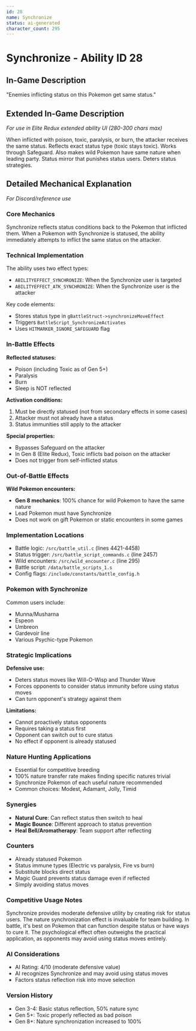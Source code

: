 ```yaml
---
id: 28
name: Synchronize
status: ai-generated
character_count: 295
---
```


# Synchronize - Ability ID 28

## In-Game Description
"Enemies inflicting status on this Pokemon get same status."

## Extended In-Game Description
*For use in Elite Redux extended ability UI (280-300 chars max)*

When inflicted with poison, toxic, paralysis, or burn, the attacker receives the same status. Reflects exact status type (toxic stays toxic). Works through Safeguard. Also makes wild Pokemon have same nature when leading party. Status mirror that punishes status users. Deters status strategies.

## Detailed Mechanical Explanation
*For Discord/reference use*

### Core Mechanics
Synchronize reflects status conditions back to the Pokemon that inflicted them. When a Pokemon with Synchronize is statused, the ability immediately attempts to inflict the same status on the attacker.

### Technical Implementation
The ability uses two effect types:
- `ABILITYEFFECT_SYNCHRONIZE`: When the Synchronize user is targeted
- `ABILITYEFFECT_ATK_SYNCHRONIZE`: When the Synchronize user is the attacker

Key code elements:
- Stores status type in `gBattleStruct->synchronizeMoveEffect`
- Triggers `BattleScript_SynchronizeActivates`
- Uses `HITMARKER_IGNORE_SAFEGUARD` flag

### In-Battle Effects

**Reflected statuses:**
- Poison (including Toxic as of Gen 5+)
- Paralysis
- Burn
- Sleep is NOT reflected

**Activation conditions:**
1. Must be directly statused (not from secondary effects in some cases)
2. Attacker must not already have a status
3. Status immunities still apply to the attacker

**Special properties:**
- Bypasses Safeguard on the attacker
- In Gen 8 (Elite Redux), Toxic inflicts bad poison on the attacker
- Does not trigger from self-inflicted status

### Out-of-Battle Effects

**Wild Pokemon encounters:**
- **Gen 8 mechanics**: 100% chance for wild Pokemon to have the same nature
- Lead Pokemon must have Synchronize
- Does not work on gift Pokemon or static encounters in some games

### Implementation Locations
- Battle logic: `/src/battle_util.c` (lines 4421-4458)
- Status trigger: `/src/battle_script_commands.c` (line 2457)
- Wild encounters: `/src/wild_encounter.c` (line 295)
- Battle script: `/data/battle_scripts_1.s`
- Config flags: `/include/constants/battle_config.h`

### Pokemon with Synchronize
Common users include:
- Munna/Musharna
- Espeon
- Umbreon  
- Gardevoir line
- Various Psychic-type Pokemon

### Strategic Implications

**Defensive use:**
- Deters status moves like Will-O-Wisp and Thunder Wave
- Forces opponents to consider status immunity before using status moves
- Can turn opponent's strategy against them

**Limitations:**
- Cannot proactively status opponents
- Requires taking a status first
- Opponent can switch out to cure status
- No effect if opponent is already statused

### Nature Hunting Applications
- Essential for competitive breeding
- 100% nature transfer rate makes finding specific natures trivial
- Synchronize Pokemon of each useful nature recommended
- Common choices: Modest, Adamant, Jolly, Timid

### Synergies
- **Natural Cure**: Can reflect status then switch to heal
- **Magic Bounce**: Different approach to status prevention
- **Heal Bell/Aromatherapy**: Team support after reflecting

### Counters
- Already statused Pokemon
- Status immune types (Electric vs paralysis, Fire vs burn)
- Substitute blocks direct status
- Magic Guard prevents status damage even if reflected
- Simply avoiding status moves

### Competitive Usage Notes
Synchronize provides moderate defensive utility by creating risk for status users. The nature synchronization effect is invaluable for team building. In battle, it's best on Pokemon that can function despite status or have ways to cure it. The psychological effect often outweighs the practical application, as opponents may avoid using status moves entirely.

### AI Considerations
- AI Rating: 4/10 (moderate defensive value)
- AI recognizes Synchronize and may avoid using status moves
- Factors status reflection risk into move selection

### Version History
- Gen 3-4: Basic status reflection, 50% nature sync
- Gen 5+: Toxic properly reflected as bad poison
- Gen 8+: Nature synchronization increased to 100%
